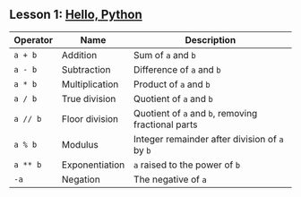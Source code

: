 ## Lesson 1: [Hello, Python](https://www.kaggle.com/colinmorris/hello-python)


| Operator     | Name           | Description                                            |
|--------------|----------------|--------------------------------------------------------|
| ``a + b``    | Addition       | Sum of ``a`` and ``b``                                 |
| ``a - b``    | Subtraction    | Difference of ``a`` and ``b``                          |
| ``a * b``    | Multiplication | Product of ``a`` and ``b``                             |
| ``a / b``    | True division  | Quotient of ``a`` and ``b``                            |
| ``a // b``   | Floor division | Quotient of ``a`` and ``b``, removing fractional parts |
| ``a % b``    | Modulus        | Integer remainder after division of ``a`` by ``b``     |
| ``a ** b``   | Exponentiation | ``a`` raised to the power of ``b``                     |
| ``-a``       | Negation       | The negative of ``a``                                  |
